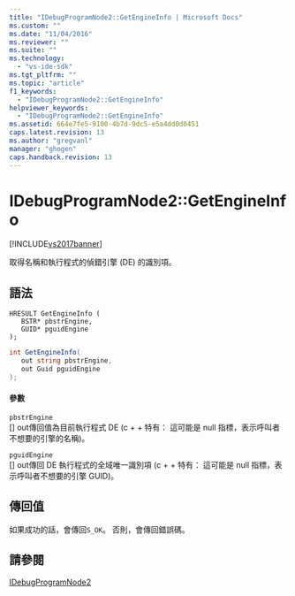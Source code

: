 ```yaml
---
title: "IDebugProgramNode2::GetEngineInfo | Microsoft Docs"
ms.custom: ""
ms.date: "11/04/2016"
ms.reviewer: ""
ms.suite: ""
ms.technology: 
  - "vs-ide-sdk"
ms.tgt_pltfrm: ""
ms.topic: "article"
f1_keywords: 
  - "IDebugProgramNode2::GetEngineInfo"
helpviewer_keywords: 
  - "IDebugProgramNode2::GetEngineInfo"
ms.assetid: 664e7fe5-9100-4b7d-9dc5-e5a4dd0d0451
caps.latest.revision: 13
ms.author: "gregvanl"
manager: "ghogen"
caps.handback.revision: 13
---
```

# IDebugProgramNode2::GetEngineInfo
[!INCLUDE[vs2017banner](../../../code-quality/includes/vs2017banner.md)]

取得名稱和執行程式的偵錯引擎 \(DE\) 的識別項。  
  
## 語法  
  
```cpp#  
HRESULT GetEngineInfo (   
   BSTR* pbstrEngine,  
   GUID* pguidEngine  
);  
```  
  
```c#  
int GetEngineInfo(  
   out string pbstrEngine,   
   out Guid pguidEngine  
);  
```  
  
#### 參數  
 `pbstrEngine`  
 \[\] out傳回值為目前執行程式 DE \(c \+ \+ 特有： 這可能是 null 指標，表示呼叫者不想要的引擎的名稱\)。  
  
 `pguidEngine`  
 \[\] out傳回 DE 執行程式的全域唯一識別項 \(c \+ \+ 特有： 這可能是 null 指標，表示呼叫者不想要的引擎 GUID\)。  
  
## 傳回值  
 如果成功的話，會傳回`S_OK`。 否則，會傳回錯誤碼。  
  
## 請參閱  
 [IDebugProgramNode2](../../../extensibility/debugger/reference/idebugprogramnode2.md)